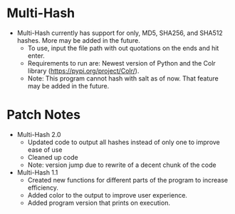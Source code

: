 # Multi-Hash
- Multi-Hash currently has support for only, MD5, SHA256, and SHA512 hashes. More may be added in the future.
  - To use, input the file path with out quotations on the ends and hit enter.
  - Requirements to run are: Newest version of Python and the Colr library (https://pypi.org/project/Colr/).
  - Note: This program cannot hash with salt as of now. That feature may be added in the future.

# Patch Notes
- Multi-Hash 2.0
  - Updated code to output all hashes instead of only one to improve ease of use
  - Cleaned up code
  - Note: version jump due to rewrite of a decent chunk of the code
- Multi-Hash 1.1
  - Created new functions for different parts of the program to increase efficiency.
  - Added color to the output to improve user experience.
  - Added program version that prints on execution.
